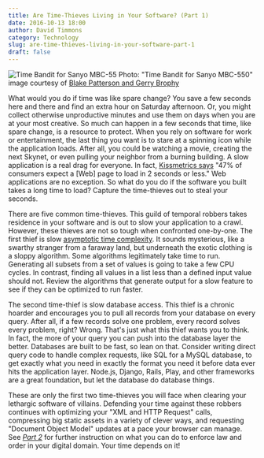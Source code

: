 ```yaml
---
title: Are Time-Thieves Living in Your Software? (Part 1)
date: 2016-10-13 18:00
author: David Timmons
category: Technology
slug: are-time-thieves-living-in-your-software-part-1
draft: false
---
```


![Time Bandit for Sanyo MBC-55][1]
<span class="img-caption">
  Photo: "Time Bandit for Sanyo MBC-550" image courtesy of
  [Blake Patterson and Gerry Brophy][2]
</span>

What would you do if time was like spare change? You save a few seconds
here and there and find an extra hour on Saturday afternoon. Or, you
might collect otherwise unproductive minutes and use them on days when
you are at your most creative. So much can happen in a few seconds that
time, like spare change, is a resource to protect. When you rely on
software for work or entertainment, the last thing you want is to stare
at a spinning icon while the application loads. After all, you could be
watching a movie, creating the next Skynet, or even pulling your
neighbor from a burning building. A slow application is a real drag for
everyone. In fact, [Kissmetrics says][3] "47% of consumers expect a
\[Web\] page to load in 2 seconds or less." Web applications are no
exception. So what do you do if the software you built takes a long
time to load? Capture the time-thieves out to steal your seconds.

There are five common time-thieves. This guild of temporal robbers takes
residence in your software and is out to slow your application to a
crawl. However, these thieves are not so tough when confronted
one-by-one. The first thief is slow [asymptotic time complexity][4]. It
sounds mysterious, like a swarthy stranger from a faraway land, but
underneath the exotic clothing is a sloppy algorithm. Some algorithms
legitimately take time to run. Generating all subsets from a set of
values is going to take a few CPU cycles. In contrast, finding all
values in a list less than a defined input value should not. Review the
algorithms that generate output for a slow feature to see if they can be
optimized to run faster.

The second time-thief is slow database access. This thief is a chronic
hoarder and encourages you to pull all records from your database on
every query. After all, if a few records solve one problem, every record
solves every problem, right? Wrong. That's just what this thief wants
you to think. In fact, the more of your query you can push into the
database layer the better. Databases are built to be fast, so lean on
that. Consider writing direct query code to handle complex requests,
like SQL for a MySQL database, to get exactly what you need in exactly
the format you need it before data ever hits the application layer.
Node.js, Django, Rails, Play, and other frameworks are a great
foundation, but let the database do database things.

These are only the first two time-thieves you will face when clearing
your lethargic software of villains. Defending your time against these
robbers continues with optimizing your "XML and HTTP Request" calls,
compressing big static assets in a variety of clever ways, and
requesting "Document Object Model" updates at a pace your browser can
manage. See *[Part 2][5]* for further instruction on what you can do
to enforce law and order in your digital domain. Your time depends
on it!


[1]: {{imagePath}}2016/11/time-thieves-pt1.jpg
  "I see two time-thieves in the corner up to no good!"

[2]: https://www.flickr.com/photos/blakespot/8613889824
  "View the original photo on Flickr."

[3]: https://blog.kissmetrics.com/loading-time/
  "Visit blog.kissmetrics.com."

[4]: http://discrete.gr/complexity/
  "Visit discrete.gr."

[5]: {{rootPath}}are-time-thieves-living-in-your-software-part-2/
  "Are Time-Thieves Living in Your Software? (Part 2)"
